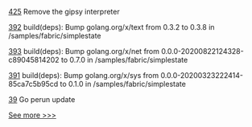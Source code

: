 
[425](https://github.com/hyperledger-labs/private-data-objects/pull/425) Remove the gipsy interpreter

[392](https://github.com/hyperledger-labs/weaver-dlt-interoperability/pull/392) build(deps): Bump golang.org/x/text from 0.3.2 to 0.3.8 in /samples/fabric/simplestate

[393](https://github.com/hyperledger-labs/weaver-dlt-interoperability/pull/393) build(deps): Bump golang.org/x/net from 0.0.0-20200822124328-c89045814202 to 0.7.0 in /samples/fabric/simplestate

[391](https://github.com/hyperledger-labs/weaver-dlt-interoperability/pull/391) build(deps): Bump golang.org/x/sys from 0.0.0-20200323222414-85ca7c5b95cd to 0.1.0 in /samples/fabric/simplestate

[39](https://github.com/hyperledger-labs/perun-eth-backend/pull/39) Go perun update


[See more >>>](https://start-here.hyperledger.org/pull-requests)
